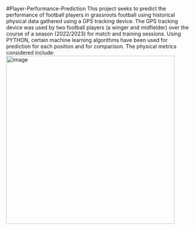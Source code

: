 #Player-Performance-Prediction
This project seeks to predict the performance of football players in grassroots football using historical physical data gathered using a GPS tracking device. 
The GPS tracking device was used by two football players (a winger and midfielder) over the course of a season (2022/2023) for match and training sessions.
Using PYTHON, certain machine learning algorithms have been used for prediction for each position and for comparison.
The physical metrics considered include:
<img width="454" alt="image" src="https://github.com/StanLi01/Player-Performance-Prediction/assets/113431822/3a1a204b-33e6-4aaf-8efb-b21739f2d126">
